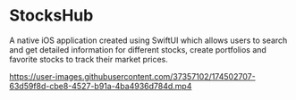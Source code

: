 # StocksHub
A native iOS application created using SwiftUI which allows users to search and get detailed information for different stocks, create portfolios and favorite stocks to track their market prices.


https://user-images.githubusercontent.com/37357102/174502707-63d59f8d-cbe8-4527-b91a-4ba4936d784d.mp4

